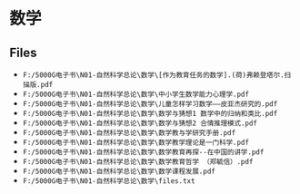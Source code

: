 # 数学

## Files

- `F:/5000G电子书\N01-自然科学总论\数学\[作为教育任务的数学].(荷)弗赖登塔尔.扫描版.pdf`
- `F:/5000G电子书\N01-自然科学总论\数学\中小学生数学能力心理学.pdf`
- `F:/5000G电子书\N01-自然科学总论\数学\儿童怎样学习数学——皮亚杰研究的.pdf`
- `F:/5000G电子书\N01-自然科学总论\数学\数学与猜想1 数学中的归纳和类比.pdf`
- `F:/5000G电子书\N01-自然科学总论\数学\数学与猜想2 合情推理模式.pdf`
- `F:/5000G电子书\N01-自然科学总论\数学\数学教与学研究手册.pdf`
- `F:/5000G电子书\N01-自然科学总论\数学\数学教学理论是一门科学.pdf`
- `F:/5000G电子书\N01-自然科学总论\数学\数学教育再探--在中国的讲学.pdf`
- `F:/5000G电子书\N01-自然科学总论\数学\数学教育哲学 （郑毓信）.pdf`
- `F:/5000G电子书\N01-自然科学总论\数学\数学课程发展.pdf`
- `F:/5000G电子书\N01-自然科学总论\数学\files.txt`
